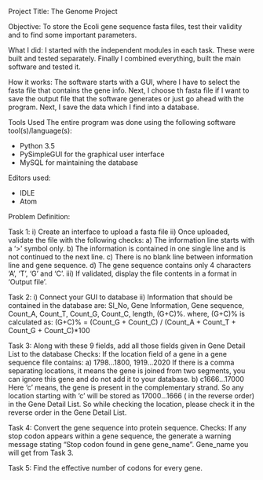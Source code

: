 Project Title: The Genome Project

Objective:
To store the Ecoli gene sequence fasta files, test their validity and to find
some important parameters.

What I did:
I started with the independent modules in each task. These were built
and tested separately. Finally I combined everything, built the main
software and tested it.

How it works:
The software starts with a GUI, where I have to select the fasta file that
contains the gene info. Next, I choose th fasta file if I want to save the output file
that the software generates or just go ahead with the program. Next, I
save the data which I find into a database.

Tools Used
The entire program was done using the following software tool(s)/language(s):
- Python 3.5
- PySimpleGUI for the graphical user interface
- MySQL for maintaining the database

Editors used:
- IDLE
- Atom


Problem Definition:

Task 1:
i) Create an interface to upload a fasta file
ii) Once uploaded, validate the file with the following checks:
a) The information line starts with a ‘>’ symbol only.
b) The information is contained in one single line and is not continued to the next line.
c) There is no blank line between information line and gene sequence.
d) The gene sequence contains only 4 characters ‘A’, ‘T’, ‘G’ and ‘C’.
iii) If validated, display the file contents in a format in ‘Output file’.

Task 2:
i) Connect your GUI to database
ii) Information that should be contained in the database are: Sl_No, Gene Information, Gene sequence, Count_A, Count_T, Count_G, Count_C, length, (G+C)%.
where, (G+C)% is calculated as: (G+C)% = (Count_G + Count_C) / (Count_A + Count_T + Count_G + Count_C)*100

Task 3:
Along with these 9 fields, add all those fields given in Gene Detail List to the database
Checks: If the location field of a gene in a gene sequence file contains:
a) 1798...1800, 1919…2020
If there is a comma separating locations, it means the gene is joined from two segments, you can ignore this gene and do not add it to your database.
b) c1666…17000
Here ‘c’ means, the gene is present in the complementary strand. So any location starting with ‘c’ will be stored as 17000…1666 ( in the  reverse order) in the Gene Detail List. So while checking the location, please check it in the reverse order in the Gene Detail List.

Task 4:
Convert the gene sequence into protein sequence.
Checks: If any stop codon appears within a gene sequence, the generate a
warning message stating “Stop codon found in gene gene_name”. Gene_name you will get from Task 3.

Task 5:
Find the effective number of codons for every gene.
